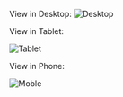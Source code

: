 View in Desktop:
![Desktop](https://github.com/Giovane-Richard-Xavier/slider-crazy-effects/assets/147410292/8c55d4c5-8681-455a-90f5-bd846611cab6)

View in Tablet:

![Tablet](https://github.com/Giovane-Richard-Xavier/slider-crazy-effects/assets/147410292/4fe101ef-add6-446f-8b1a-6597d65fe828)

View in Phone:

![Moble](https://github.com/Giovane-Richard-Xavier/slider-crazy-effects/assets/147410292/65dedbd2-199f-4ec7-84df-99171be947b8)
